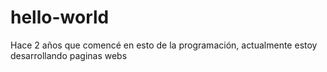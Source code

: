 # hello-world


Hace 2 años que comencé en esto de la programación, actualmente estoy desarrollando paginas webs
